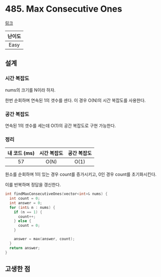 # 485. Max Consecutive Ones

[링크](https://leetcode.com/problems/max-consecutive-ones/)

| 난이도 |
| :----: |
|  Easy  |

## 설계

### 시간 복잡도

nums의 크기를 N이라 하자.

한번 순회하며 연속된 1의 갯수를 센다. 이 경우 O(N)의 시간 복잡도를 사용한다.

### 공간 복잡도

연속된 1의 갯수를 세는데 O(1)의 공간 복잡도로 구현 가능한다.

### 정리

| 내 코드 (ms) | 시간 복잡도 | 공간 복잡도 |
| :----------: | :---------: | :---------: |
|      57      |    O(N)     |    O(1)     |

원소를 순회하며 1이 있는 경우 count를 증가시키고, 0인 경우 count를 초기화시킨다.

이를 반복하며 정답을 갱신한다.

```cpp
int findMaxConsecutiveOnes(vector<int>& nums) {
  int count = 0;
  int answer = 0;
  for (int& n : nums) {
    if (n == 1) {
      count++;
    } else {
      count = 0;
    }

    answer = max(answer, count);
  }
  return answer;
}
```

## 고생한 점
